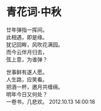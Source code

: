 # 青花词·中秋
   
廿年弹指一挥间。   
此相遇，即是缘。   
犹记回眸，风吹花满园。   
而今云伴月归去，   
弦上意，为谁弹？   
   
世事鲜有遂人愿。   
人生路，应笑看。   
把酒一杯，邀月共缠绵。   
明年今日又何处？   
一卷书，几悲欢。 
2012.10.13 14:00:18   